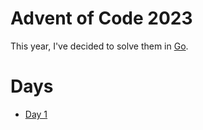 
# Advent of Code 2023

This year, I've decided to solve them in [Go](https://go.dev/).

# Days

- [Day 1](day01)

